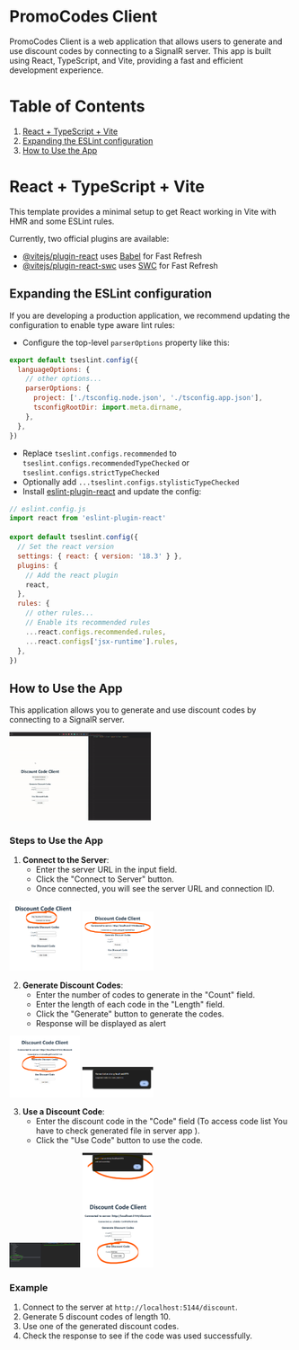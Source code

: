 # PromoCodes Client

PromoCodes Client is a web application that allows users to generate and use discount codes by connecting to a SignalR server. This app is built using React, TypeScript, and Vite, providing a fast and efficient development experience.

# Table of Contents

1. [React + TypeScript + Vite](#react--typescript--vite)
2. [Expanding the ESLint configuration](#expanding-the-eslint-configuration)
3. [How to Use the App](#how-to-use-the-app)

# React + TypeScript + Vite
This template provides a minimal setup to get React working in Vite with HMR and some ESLint rules.

Currently, two official plugins are available:

- [@vitejs/plugin-react](https://github.com/vitejs/vite-plugin-react/blob/main/packages/plugin-react/README.md) uses [Babel](https://babeljs.io/) for Fast Refresh
- [@vitejs/plugin-react-swc](https://github.com/vitejs/vite-plugin-react-swc) uses [SWC](https://swc.rs/) for Fast Refresh

## Expanding the ESLint configuration

If you are developing a production application, we recommend updating the configuration to enable type aware lint rules:

- Configure the top-level `parserOptions` property like this:

```js
export default tseslint.config({
  languageOptions: {
    // other options...
    parserOptions: {
      project: ['./tsconfig.node.json', './tsconfig.app.json'],
      tsconfigRootDir: import.meta.dirname,
    },
  },
})
```

- Replace `tseslint.configs.recommended` to `tseslint.configs.recommendedTypeChecked` or `tseslint.configs.strictTypeChecked`
- Optionally add `...tseslint.configs.stylisticTypeChecked`
- Install [eslint-plugin-react](https://github.com/jsx-eslint/eslint-plugin-react) and update the config:

```js
// eslint.config.js
import react from 'eslint-plugin-react'

export default tseslint.config({
  // Set the react version
  settings: { react: { version: '18.3' } },
  plugins: {
    // Add the react plugin
    react,
  },
  rules: {
    // other rules...
    // Enable its recommended rules
    ...react.configs.recommended.rules,
    ...react.configs['jsx-runtime'].rules,
  },
})
```

## How to Use the App

This application allows you to generate and use discount codes by connecting to a SignalR server.

<img src="./readme-content/demo.gif" alt="Use code example" width="50%">

### Steps to Use the App

1. **Connect to the Server**:
   - Enter the server URL in the input field.
   - Click the "Connect to Server" button.
   - Once connected, you will see the server URL and connection ID.

<img src="./readme-content/connecting-to-server.png" alt="Connecting to Server" width="25%">
<img src="./readme-content/connected-to-server.png" alt="Connected to Server" width="25%">

  
2. **Generate Discount Codes**:
   - Enter the number of codes to generate in the "Count" field.
   - Enter the length of each code in the "Length" field.
   - Click the "Generate" button to generate the codes.
   - Response will be displayed as alert

<img src="./readme-content/generate-codes.png" alt="Generate codes" width="25%">
<img src="./readme-content/generate-codes-response.png" alt="Generate codes response" width="25%">

  
3. **Use a Discount Code**:
   - Enter the discount code in the "Code" field (To access code list You have to check generated file in server app ).
   - Click the "Use Code" button to use the code.

<img src="./readme-content/access-generated-codes.png" alt="Code access" width="25%">
<img src="./readme-content/use-code.png" alt="Use code example" width="25%">

### Example

1. Connect to the server at `http://localhost:5144/discount`.
2. Generate 5 discount codes of length 10.
3. Use one of the generated discount codes.
4. Check the response to see if the code was used successfully.


